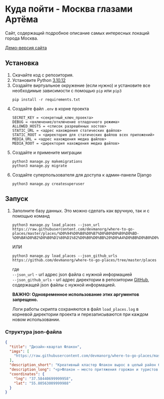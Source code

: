 # Куда пойти - Москва глазами Артёма

Сайт, содержащий подробное описание самых интересных локаций города Москва.

[Демо-версия сайта](http://lypavel.pythonanywhere.com/)

## Установка

1. Скачайте код с репозитория.
2. Установите Python [3.10.12](https://www.python.org/downloads/release/python-31012/)
3. Создайте виртуальное окружение (если нужно) и установите все необходимые зависимости с помощью `pip` или `pip3`
    ```shell
    pip install -r requirements.txt
    ```
4. Создайте файл `.env`  в корне проекта
    ```env
    SECRET_KEY = <секретный_ключ_проекта>
    DEBUG = <включение/отключение отладочного режима>
    ALLOWED_HOSTS = <список разрешённых хостов>
    STATIC_URL = <адрес нахождения статических файлов>
    STATIC_ROOT = <директория для статических файлов всех приложений>
    MEDIA_URL = <адрес нахождения медиа файлов>
    MEDIA_ROOT = <директория нахождения медиа файлов>
    ```
5. Создайте и примените миграции
    ```shell
    python3 manage.py makemigrations
    python3 manage.py migrate
    ```
6. Создайте суперпользователя для доступа к админ-панели Django
    ```shell
    python3 manage.py createsuperuser
    ```

## Запуск

1. Заполните базу данных. Это можно сделать как вручную, так и с помощью команд
    ```shell
    python3 manage.py load_places --json_url https://raw.githubusercontent.com/devmanorg/where-to-go-places/master/places/%D0%94%D0%B8%D0%B7%D0%B0%D0%B9%D0%BD-%D0%BA%D0%B2%D0%B0%D1%80%D1%82%D0%B0%D0%BB%20%D0%A4%D0%BB%D0%B0%D0%BA%D0%BE%D0%BD.json
    ```
    ИЛИ
    ```shell
    python3 manage.py load_places --json_github_urls https://github.com/devmanorg/where-to-go-places/tree/master/places
    ```
    где<br>
    `--json_url` - url адрес json файла с нужной информацией<br>
    `--json_github_urls` - url адрес директории в репозитории [GitHub](https://github.com/), содержащей json файлы с нужной информацией.<br>

    **ВАЖНО: Одновременное использование этих аргументов запрещено.**

    Логи работы скрипта сохраняются в файл `load_places.log` в корневой директории проекта и перезаписываются при каждом новом использовании.

### Структура json-файла
```json
{
  "title": "Дизайн-квартал Флакон",
  "imgs": [
    "https://raw.githubusercontent.com/devmanorg/where-to-go-places/master/media/40457e6b95ee4512d3c980202db6c12b.jpg"
  ],
  "description_short": "Креативный кластер Флакон вырос в целый район благодаря постоянному взаимодействию с горожанами, созданию живого творческого сообщества и внимательному выбору резидентов. ",
  "description_long": "<p>Флакон — место притяжения горожан и туристов. Здесь разместилось множествошоу-румов, студий и мастерских, кафе и и ресторанов, площадок для обучения, концертных и театральныхпространств и многое другое. Всего свыше 250 арендаторов. Флакон создан так, чтобы каждый посетитель могздесь творить, самовыражаться и отдыхать.</p><h3>Особенности креативного кластера</h3><ul><li>Это открытоеи доступное пространство без заборов, с коротким проходом от станции метро Дмитровская.<li><li>Инфраструктура удобна и продолжает улучшаться. Есть парковка и велопарковка, каршеринг, пешеходнаязона, зелёные зоны для отдыха, спортивные площадки под открытым небом.</li><li>Для резидентов созданытакие рабочие условия, в которых комфортно творить.</li><li>Городские события проходят в новом формате, кним присоединяются яркие и уникальные проекты из разных областей — культуры, искусства, бизнеса.</li><ul><blockquote class=\"directSpeech\"><p class=\"directSpeech-text\">Наш неспальный район — это атмосфералокального туризма, фестиваля. Настроение, за которым не нужно никуда лететь.</p></blockquote><p>НаФлаконе проходят масштабные культурные и фестивальные события. Фестивали страноведения проводятся вформате «дней» разных стран — Франции, Норвегии, Сингапура, Японии и многих других. Также здесь проходятавтомобильный фестиваль «Листва», фестивали креативных индустрий и современного искусства. На форуме«Хлебокультура» собираются представители ремесленных пекарен, а на «Ламбада-маркете» — мастера и любителихэнд-мейда.</p><p>Флакон — одно из самых популярных мест для городских мероприятий, выставок, театральныхпостановок, видео- и фотосъёмок большого масштаба.</p><p>Кафе и шоу-румы Флакона работают с 10:00 до 22:00</p><p>В ноябре 2019 года стартовала программа лояльности для посетителей.</p>",
  "coordinates": {
    "lng": "37.58440699999958",
    "lat": "55.80563009999988"
  }
}
```